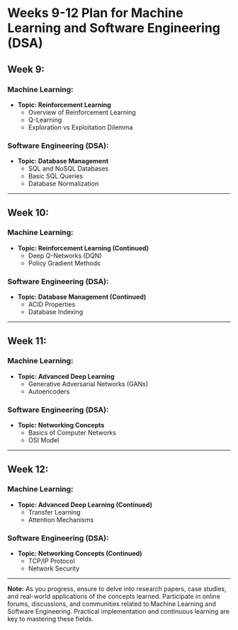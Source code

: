 # Weeks 9-12 Plan for Machine Learning and Software Engineering (DSA)

## Week 9: 
### Machine Learning:
- **Topic: Reinforcement Learning**
  - Overview of Reinforcement Learning
  - Q-Learning
  - Exploration vs Exploitation Dilemma

### Software Engineering (DSA):
- **Topic: Database Management**
  - SQL and NoSQL Databases
  - Basic SQL Queries
  - Database Normalization

---

## Week 10: 
### Machine Learning:
- **Topic: Reinforcement Learning (Continued)**
  - Deep Q-Networks (DQN)
  - Policy Gradient Methods

### Software Engineering (DSA):
- **Topic: Database Management (Continued)**
  - ACID Properties
  - Database Indexing

---

## Week 11: 
### Machine Learning:
- **Topic: Advanced Deep Learning**
  - Generative Adversarial Networks (GANs)
  - Autoencoders

### Software Engineering (DSA):
- **Topic: Networking Concepts**
  - Basics of Computer Networks
  - OSI Model

---

## Week 12: 
### Machine Learning:
- **Topic: Advanced Deep Learning (Continued)**
  - Transfer Learning
  - Attention Mechanisms

### Software Engineering (DSA):
- **Topic: Networking Concepts (Continued)**
  - TCP/IP Protocol
  - Network Security

---

**Note:** As you progress, ensure to delve into research papers, case studies, and real-world applications of the concepts learned. Participate in online forums, discussions, and communities related to Machine Learning and Software Engineering. Practical implementation and continuous learning are key to mastering these fields.
